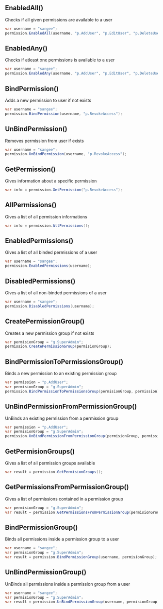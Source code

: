 ## EnabledAll()
Checks if all given permissions are available to a user
```csharp
var username = "sangee";
permission.EnabledAll(username, "p.AddUser", "p.EditUser", "p.DeleteUser")
```
## EnabledAny()
Checks if atleast one permissions is available to a user
```csharp
var username = "sangee";
permission.EnabledAny(username, "p.AddUser", "p.EditUser", "p.DeleteUser")
```
## BindPermission()
Adds a new permission to user if not exists
```csharp
var username = "sangee";
permission.BindPermission(username, "p.RevokeAccess");
```
## UnBindPermission()
Removes permission from user if exists
```csharp
var username = "sangee";
permission.UnBindPermission(username, "p.RevokeAccess");
```
## GetPermission()
Gives information about a specific permission
```csharp
var info = permission.GetPermission("p.RevokeAccess");
```
## AllPermissions()
Gives a list of all permission informations
```csharp
var info = permission.AllPermissions();
```
## EnabledPermissions()
Gives a list of all binded permissions of a user
```csharp
var username = "sangee";
permission.EnabledPermissions(username);
```
## DisabledPermissions()
Gives a list of all non-binded permissions of a user
```csharp
var username = "sangee";
permission.DisabledPermissions(username);
```
## CreatePermissionGroup()
Creates a new permission group if not exists
```csharp
var permisionGroup = "g.SuperAdmin";
permission.CreatePermissionGroup(permisionGroup);
```
## BindPermissionToPermissionsGroup()
Binds a new permission to an existing permission group
```csharp
var permission = "p.AddUser";
var permisionGroup = "g.SuperAdmin";
permission.BindPermissionToPermissionsGroup(permisionGroup, permission);
```
## UnBindPermissionFromPermissionGroup()
UnBinds an existing permission from a permission group
```csharp
var permission = "p.AddUser";
var permisionGroup = "g.SuperAdmin";
permission.UnBindPermissionFromPermissionGroup(permisionGroup, permission);
```
## GetPermisionGroups()
Gives a list of all permission groups available
```csharp
var result = permission.GetPermisionGroups();
```
## GetPermissionsFromPermissionGroup()
Gives a list of permissions contained in a permission group
```csharp
var permisionGroup = "g.SuperAdmin";
var result = permission.GetPermissionsFromPermissionGroup(permisionGroup);
```
## BindPermissionGroup()
Binds all permissions inside a permission group to a user
```csharp
var username = "sangee";
var permisionGroup = "g.SuperAdmin";
var result = permission.BindPermissionGroup(username, permisionGroup);
```
## UnBindPermissionGroup()
UnBinds all permissions inside a permission group from a user
```csharp
var username = "sangee";
var permisionGroup = "g.SuperAdmin";
var result = permission.UnBindPermissionGroup(username, permisionGroup);
```
